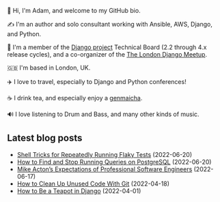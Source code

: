 <p>👋 Hi, I'm Adam, and welcome to my GitHub bio.<p>✍️ I'm an author and solo consultant working with Ansible, AWS, Django, and Python.<p>🦄 I'm a member of the <a class="reference external" href="https://www.djangoproject.com/foundation/teams/">Django project</a> Technical Board (2.2 through 4.x release cycles), and a co-organizer of the <a class="reference external" href="https://www.djangolondon.com/">The London Django Meetup</a>.<p>🇬🇧 I'm based in London, UK.<p>✈️ I love to travel, especially to Django and Python conferences!<p>☕️ I drink tea, and especially enjoy a <a class="reference external" href="https://en.wikipedia.org/wiki/Genmaicha">genmaicha</a>.<p>🔊 I love listening to Drum and Bass, and many other kinds of music.</p></p></p></p></p></p></p>

## Latest blog posts

* [Shell Tricks for Repeatedly Running Flaky Tests](https://adamj.eu/tech/2022/06/20/shell-tricks-for-repeatedly-running-flaky-tests/) (2022-06-20)
* [How to Find and Stop Running Queries on PostgreSQL](https://adamj.eu/tech/2022/06/20/how-to-find-and-stop-running-queries-on-postgresql/) (2022-06-20)
* [Mike Acton’s Expectations of Professional Software Engineers](https://adamj.eu/tech/2022/06/17/mike-actons-expectations-of-professional-software-engineers/) (2022-06-17)
* [How to Clean Up Unused Code With Git](https://adamj.eu/tech/2022/04/18/how-to-clean-up-unused-code-with-git/) (2022-04-18)
* [How to Be a Teapot in Django](https://adamj.eu/tech/2022/04/01/how-to-be-a-teapot-in-django/) (2022-04-01)